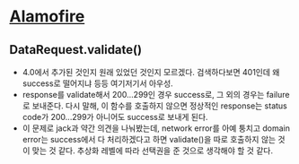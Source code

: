 # [Alamofire](https://github.com/Alamofire/Alamofire)

## DataRequest.validate()
* 4.0에서 추가된 것인지 원래 있었던 것인지 모르겠다. 검색하다보면 401인데 왜 success로 떨어지냐 등등 여기저기서 아우성.
* response를 validate해서 200...299인 경우 success로, 그 외의 경우는 failure로 보내준다. 다시 말해, 이 함수를 호출하지 않으면 정상적인 response는 status code가 200...299가 아니어도 success로 보내게 된다.
* 이 문제로 jack과 약간 의견을 나눠봤는데, network error를 아예 퉁치고 domain error는 success에서 다 처리하겠다고 하면 validate()을 따로 호출하지 않는 것이 맞는 것 같다. 추상화 레벨에 따라 선택권을 준 것으로 생각해야 할 것 같다.

